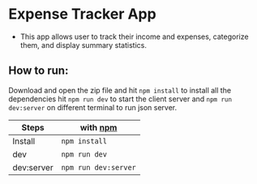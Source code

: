 # Expense Tracker App
- This app allows user to track their income and expenses, categorize them, and display summary statistics.


## How to run:
Download and open the zip file and hit `npm install` to install all the dependencies hit `npm run dev` to start the client server and `npm run dev:server` on different terminal to run json server.


| Steps      | with [npm](https://www.npmjs.com/) |
| -----      | ---------------------------------- |
| Install    | `npm install`                      |
| dev        | `npm run dev`                      |
| dev:server | `npm run dev:server`               |